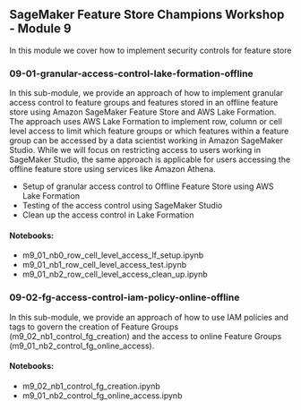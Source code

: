 ## SageMaker Feature Store Champions Workshop - Module 9

In this module we cover how to implement security controls for feature store

### 09-01-granular-access-control-lake-formation-offline
In this sub-module, we provide an approach of how to implement granular access control to feature groups and features stored in an offline feature store using Amazon SageMaker Feature Store and AWS Lake Formation.  The approach uses AWS Lake Formation to implement row, column or cell level access to limit which feature groups or which features within a feature group can be accessed by a data scientist working in Amazon SageMaker Studio. While we will focus on restricting access to users working in SageMaker Studio, the same approach is applicable for users accessing the offline feature store using services like Amazon Athena.

* Setup of granular access control to Offline Feature Store using AWS Lake Formation
* Testing of the access control using SageMaker Studio
* Clean up the access control in Lake Formation

#### Notebooks:
* m9_01_nb0_row_cell_level_access_lf_setup.ipynb
* m9_01_nb1_row_cell_level_access_test.ipynb
* m9_01_nb2_row_cell_level_access_clean_up.ipynb


### 09-02-fg-access-control-iam-policy-online-offline
In this sub-module, we provide an approach of how to use IAM policies and tags to govern the creation of Feature Groups (m9_02_nb1_control_fg_creation) and the access to online Feature Groups (m9_01_nb2_control_fg_online_access).

#### Notebooks:
* m9_02_nb1_control_fg_creation.ipynb
* m9_01_nb2_control_fg_online_access.ipynb